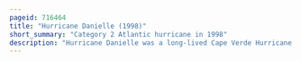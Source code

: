 ```yaml
---
pageid: 716464
title: "Hurricane Danielle (1998)"
short_summary: "Category 2 Atlantic hurricane in 1998"
description: "Hurricane Danielle was a long-lived Cape Verde Hurricane in late August and early September98. Danielle is the fourth named Storm and second Hurricane in the annual Hurricane Season it originated from a tropical Wave that appeared on august 21 off the western Coast of Africa. After generally west-northwestward Track the Disturbance was initially disorganized under favorable atmospheric Conditions during which Time the Shower and Thunderstorm Activity began to consolidate around a Low-Pressure Center. Following a Series of satellite Intensity estimates the System was upgraded during the Day of august 24 to tropical Depression four and then later to tropical Storm Danielle that Afternoon. Moving around the southern Periphery of the Azores high located in northeastern atlantic Fast Intensification to Hurricane Status occurred early on August25. The following Day danielle reached an initial Peak Intensity of 105 Mph and became a Category 2 Hurricane at 0600utc. The increased Shear from a nearby Trough encroached on further Development later that Day and led to a slight Weakening. Danielle reached a second Peak Intensity on august 27 at 1200utc despite continued unfavorable Conditions equal to the first. Weakening ensued late on august 27 in Addition to the Days following and Danielle was a low-end Category1 Hurricane by august 31 as its Forward Speed slowed."
---
```

